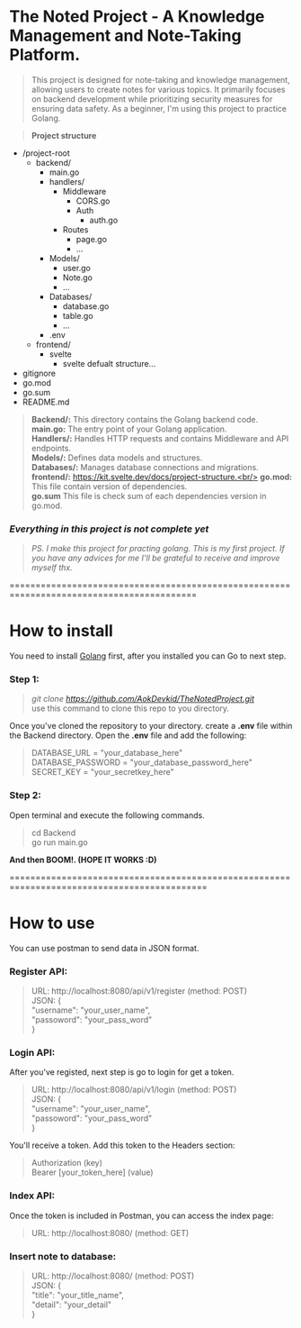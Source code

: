 # The Noted Project - A Knowledge Management and Note-Taking Platform.
>This project is designed for note-taking and knowledge management, allowing users to create notes for various topics. It primarily focuses on backend development while prioritizing security measures for ensuring data safety. As a beginner, I'm using this project to practice Golang.

> **Project structure**
+ /project-root
    + backend/
        + main.go
        + handlers/
            + Middleware
              + CORS.go 
              + Auth 
                + auth.go
            + Routes
              + page.go
              + ...  
        + Models/
            + user.go
            + Note.go
            + ...
        + Databases/
            + database.go
            + table.go
            + ...
        + .env
    + frontend/
        + svelte
            + svelte defualt structure...
+ gitignore
+ go.mod
+ go.sum
+ README.md

>**Backend/:** This directory contains the Golang backend code.<br/>
>**main.go:** The entry point of your Golang application.<br/>
>**Handlers/:** Handles HTTP requests and contains Middleware and API endpoints.<br/>
>**Models/:** Defines data models and structures.<br/>
>**Databases/:** Manages database connections and migrations.<br/>
>**frontend/:** https://kit.svelte.dev/docs/project-structure.<br/>
>**go.mod:** This file contain version of dependencies.<br/>
>**go.sum** This file is check sum of each dependencies version in go.mod.<br/>
### *Everything in this project is not complete yet*
>*PS. I make this project for practing golang. This is my first project. If you have any advices for me I'll be grateful to receive and improve myself thx.*

==========================================================================================
# How to install
You need to install [Golang](https://go.dev/dl/) first, after you installed you can Go to next step.

### Step 1:
> *git clone https://github.com/AokDevkid/TheNotedProject.git* <br/>
use this command to clone this repo to you directory.

Once you've cloned the repository to your directory. create a **.env** file within the Backend directory. Open the **.env** file and add the following:
> DATABASE_URL = "your_database_here"<br/>
> DATABASE_PASSWORD = "your_database_password_here"<br/>
> SECRET_KEY = "your_secretkey_here"



### Step 2:
Open terminal and execute the following commands.
> cd Backend <br/>
> go run main.go

**And then BOOM!. (HOPE IT WORKS :D)**

============================================================================================
# How to use
You can use postman to send data in JSON format.
### Register API:
> URL: http://localhost:8080/api/v1/register (method: POST) <br/>
> JSON: {<br/>
>       "username": "your_user_name",<br/>
>       "passoword": "your_pass_word"<br/>
>    }

### Login API:
After you've registed, next step is go to login for get a token.

> URL: http://localhost:8080/api/v1/login (method: POST) <br/>
> JSON: {<br/>
>       "username": "your_user_name",<br/>
>       "passoword": "your_pass_word"<br/>
>    }

You'll receive a token. Add this token to the Headers section:
> Authorization (key) <br/>
> Bearer [your_token_here] (value)

### Index API:
Once the token is included in Postman, you can access the index page:
> URL: http://localhost:8080/ (method: GET) <br/>

### Insert note to database:
> URL: http://localhost:8080/ (method: POST) <br/>
> JSON: {<br/>
>       "title": "your_title_name",<br/>
>       "detail": "your_detail"<br/>
>    }

